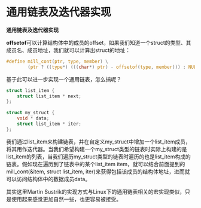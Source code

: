 # 通用链表及迭代器实现

**通用链表及迭代器实现**

**offsetof**可以计算结构体中的成员的offset，如果我们知道一个struct的类型、其成员名、成员地址，我们就可以计算出struct的地址：

```c
#define mill_cont(ptr, type, member) \
        (ptr ? ((type*) (((char*) ptr) - offsetof(type, member))) : NULL)
```

基于此可以进一步实现一个通用链表，怎么搞呢？

```c
struct list_item {
    struct list_item * next;
};
​
struct my_struct {
    void * data; 
    struct list_item * iter;
};
```

我们通过list\_item来构建链表，并在自定义my\_struct中增加一个list\_item成员，将其用作迭代器。当我们希望构建一个my\_struct类型的链表时实际上构建的是list\_item的列表，当我们遍历my\_struct类型的链表时遍历的也是list\_item构成的链表。假如现在遍历到了链表中的某个list\_item item，就可以结合前面提到的mill\_cont\(&item, struct list\_item, iter\)来获得包括该成员的结构体地址，进而就可以访问结构体中的数据成员data。

其实这里Martin Sustrik的实现方式与Linux下的通用链表相关的宏实现类似，只是使用起来感觉更加自然一些，也更容易被接受。

